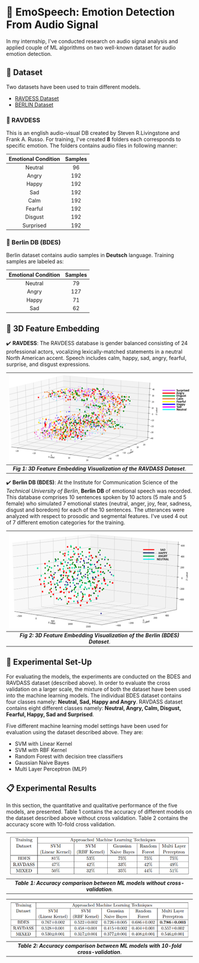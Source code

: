 # 🎸 EmoSpeech: Emotion Detection From Audio Signal
In my internship, I've conducted research on audio signal analysis and applied couple of ML algorithms on two well-known dataset for audio emotion detection. 

##  📑 Dataset
Two datasets have been used to train different models.
 - [RAVDESS Dataset](https://zenodo.org/record/1188976#.XQq00LwzZPY)
 - [BERLIN Dataset](http://emodb.bilderbar.info/start.html) 

### 🌴 RAVDESS 
This is an english audio-visual DB created by Steven R.Livingstone and Frank A. Russo. For training, I've created **8** folders each corresponds to specific emotion. The folders contains audio files in following manner:

|Emotional Condition | Samples | 
:------------------:|:--------:|
Neutral | 96 |
Angry | 192 |
Happy | 192 |
Sad | 192 |
Calm | 192 |
Fearful | 192 |
Disgust | 192 |
Surprised | 192 |
  
### 🌴 Berlin DB (BDES)
Berlin dataset contains audio samples in **Deutsch** language. Training samples are labeled as:

Emotional Condition | Samples | 
:------------------:|:--------:|
Neutral | 79 |
Angry | 127 |
Happy | 71 |
Sad | 62 |

## 💫 3D Feature Embedding
✔️ **RAVDESS**: The RAVDESS database is gender balanced consisting of 24 professional actors, vocalizing lexically-matched statements in a neutral North American accent. Speech includes calm, happy, sad, angry, fearful, surprise, and disgust expressions.

![RAVDESS](Resources/3D_Feature_Embedding_RAVDASS.png)|
:----:|
_**Fig 1: 3D Feature Embedding Visualization of the RAVDASS Dataset**_.|

✔️ **Berlin DB (BDES)**: At the Institute for Communication Science of the _Technical University of Berlin_, **Berlin DB** of emotional speech was recorded. This database comprises 10 sentences spoken by 10 actors (5 male and 5 female) who simulated 7 emotional states (neutral, anger, joy, fear, sadness, disgust and boredom) for each of the 10 sentences. The utterances were analyzed with respect to prosodic and segmental features. I've used 4 out of 7 different emotion categories for the training. 

![BDES](Resources/3D_Feature_Embedding_BERLIN.png)|
:----:|
_**Fig 2: 3D Feature Embedding Visualization of the Berlin (BDES) Dataset**_.|

## 📰 Experimental Set-Up
For evaluating the models, the experiments are conducted on the BDES and RAVDASS dataset (described above). In order to evaluate the cross validation on a larger scale, the mixture of both the dataset have been used into the machine learning models.
The individual BDES dataset contains four classes namely: **Neutral, Sad, Happy and Angry**. RAVDASS dataset contains eight different classes namely: **Neutral, Angry, Calm, Disgust, Fearful, Happy, Sad and Surprised**.

Five different machine learning model settings have been used for evaluation using the dataset described above. They are:
 - SVM with Linear Kernel
 - SVM with RBF Kernel
 - Random Forest with decision tree classifiers
 - Gaussian Naive Bayes
 - Multi Layer Perceptron (MLP)


## 📋 Experimental Results
In this section, the quantitative and qualitative performance of the five models, are presented. Table 1 contains the accuracy of different models on the dataset described above without cross validation. Table 2 contains the accuracy score with 10-fold cross
validation.

![without_cross_validation](Resources/Without_CrossValidation.PNG)|
:---:|
_**Table 1: Accuracy comparison between ML models without cross-validation**_.|

![with_cross_validation](Resources/With_CrossValidation.PNG)|
:---:|
_**Table 2: Accuracy comparison between ML models with 10-fold cross-validation**_.|


